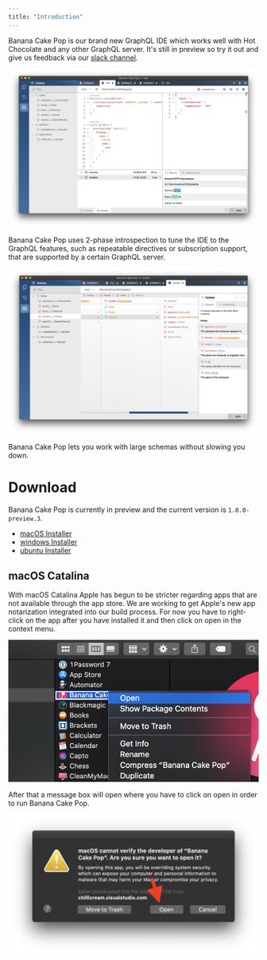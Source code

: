 ```yaml
---
title: "Introduction"
---
```


Banana Cake Pop is our brand new GraphQL IDE which works well with Hot Chocolate and any other GraphQL server. It's still in preview so try it out and give us feedback via our [slack channel](https://join.slack.com/t/hotchocolategraphql/shared_invite/enQtNTA4NjA0ODYwOTQ0LTViMzA2MTM4OWYwYjIxYzViYmM0YmZhYjdiNzBjOTg2ZmU1YmMwNDZiYjUyZWZlMzNiMTk1OWUxNWZhMzQwY2Q).

![Hot Chocolate](../../images/bananacakepop/bcp_5.png)

Banana Cake Pop uses 2-phase introspection to tune the IDE to the GraphQL features, such as repeatable directives or subscription support, that are supported by a certain GraphQL server.

![Hot Chocolate](../../images/bananacakepop/bcp_6.png)

Banana Cake Pop lets you work with large schemas without slowing you down.

# Download

Banana Cake Pop is currently in preview and the current version is `1.0.0-preview.3`.

- [macOS Installer](https://blob.chillicream.io/banana/BananaCakePop-1.0.0-preview.3.dmg)
- [windows Installer](https://blob.chillicream.io/banana/BananaCakePop-1.0.0-preview.3.exe)
- [ubuntu Installer](https://blob.chillicream.io/banana/BananaCakePop-1.0.0-preview.3.AppImage)

## macOS Catalina

With macOS Catalina Apple has begun to be stricter regarding apps that are not available through the app store. We are working to get Apple's new app notarization integrated into our build process. For now you have to right-click on the app after you have installed it and then click on open in the context menu.

![Hot Chocolate](../../images/bananacakepop/cat_1.png)

After that a message box will open where you have to click on open in order to run Banana Cake Pop.

![Hot Chocolate](../../images/bananacakepop/cat_2.png)
